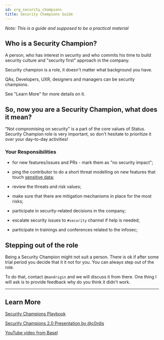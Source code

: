 ```yaml
---
id: org_security_champions
title: Security Champions Guide
---
```


_Note: This is a guide and supposed to be a practical material_

## Who is a Security Champion?

A person, who has interest in security and who commits his time to build
security culture and "security first" approach in the company.

Security champion is a role, it doesn't matter what background you have.

QAs, Developers, UXR, designers and managers can be security champions.

See "Learn More" for more details on it.


## So, now you are a Security Champion, what does it mean?

"Not compromising on security" is a part of the core values of Status. 
Security Champion role is very important, so don't hesitate to prioritize it
over your day-to-day activities!

### Your Responsibilities

- for new features/issues and PRs - mark them as "no security impact";

- ping the contributor to do a short threat modelling on new features that
 touch [sensitive data](./sec_sensitive_data.md);

- review the threats and risk values;

- make sure that there are mitigation mechanisms in place for the most risks;

- participate in security-related decisions in the company;

- escalate security issues to `#security` channel if help is needed;

- participate in trainings and conferences related to the infosec;


## Stepping out of the role

Being a Security Champion might not suit a person. There is ok if after some
trial period you decide that it it not for you. You can always step out of the
role.

To do that, contact `@mandrigin` and we will discuss it from there. One thing
I will ask is to provide feedback why do you think it didn't work.

---

## Learn More

[Security Champions Playbook](https://github.com/c0rdis/security-champions-playbook/)

[Security Champions 2.0 Presentation by @c0rdis](https://www.owasp.org/images/3/3c/OWASP_Bucharest_2017_Antukh.pdf)

[YouTube video from Basel](https://www.youtube.com/watch?v=WYrKhGqvy3E&list=PLbrz7IuP1hrigVnuAyNXAwFgxAsFet82t&index=2)

